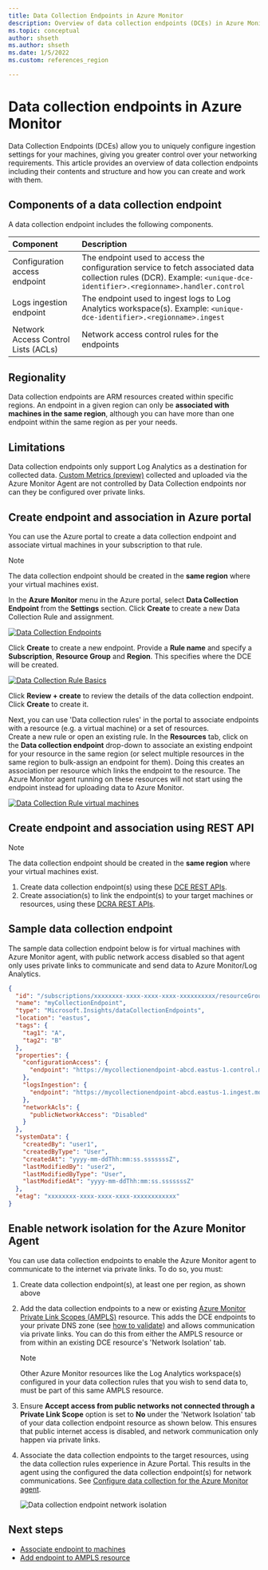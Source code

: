 ```yaml
---
title: Data Collection Endpoints in Azure Monitor 
description: Overview of data collection endpoints (DCEs) in Azure Monitor including their contents and structure and how you can create and work with them.
ms.topic: conceptual
author: shseth
ms.author: shseth
ms.date: 1/5/2022
ms.custom: references_region

---
```


# Data collection endpoints in Azure Monitor 
Data Collection Endpoints (DCEs) allow you to uniquely configure ingestion settings for your machines, giving you greater control over your networking requirements. This article provides an overview of data collection endpoints including their contents and structure and how you can create and work with them.

## Components of a data collection endpoint
A data collection endpoint includes the following components.

| Component | Description |
|:---|:---|
| Configuration access endpoint | The endpoint used to access the configuration service to fetch associated data collection rules (DCR). Example: `<unique-dce-identifier>.<regionname>.handler.control` |
| Logs ingestion endpoint | The endpoint used to ingest logs to Log Analytics workspace(s). Example: `<unique-dce-identifier>.<regionname>.ingest` |
| Network Access Control Lists (ACLs) | Network access control rules for the endpoints


## Regionality
Data collection endpoints are ARM resources created within specific regions. An endpoint in a given region can only be **associated with machines in the same region**, although you can have more than one endpoint within the same region as per your needs.

## Limitations
Data collection endpoints only support Log Analytics as a destination for collected data. [Custom Metrics (preview)](../essentials/metrics-custom-overview.md) collected and uploaded via the Azure Monitor Agent are not controlled by Data Collection endpoints nor can they be configured over private links.

## Create endpoint and association in Azure portal
You can use the Azure portal to create a data collection endpoint and associate virtual machines in your subscription to that rule. 

> [!NOTE]
> The data collection endpoint should be created in the **same region** where your virtual machines exist.  

In the **Azure Monitor** menu in the Azure portal, select **Data Collection Endpoint** from the **Settings** section. Click **Create** to create a new Data Collection Rule and assignment.

[![Data Collection Endpoints](media/data-collection-endpoint-overview/data-collection-endpoint-overview.png)](media/data-collection-endpoint-overview/data-collection-endpoint-overview.png#lightbox)

Click **Create** to create a new endpoint. Provide a **Rule name** and specify a **Subscription**, **Resource Group** and **Region**. This specifies where the DCE will be created.

[![Data Collection Rule Basics](media/data-collection-endpoint-overview/data-collection-endpoint-basics.png)](media/data-collection-endpoint-overview/data-collection-endpoint-basics.png#lightbox)

Click **Review + create** to review the details of the data collection endpoint. Click **Create** to create it.

Next, you can use 'Data collection rules' in the portal to associate endpoints with a resource (e.g. a virtual machine) or a set of resources.  
Create a new rule or open an existing rule. In the **Resources** tab, click on the **Data collection endpoint** drop-down to associate an existing endpoint for your resource in the same region (or select multiple resources in the same region to bulk-assign an endpoint for them). Doing this creates an association per resource which links the endpoint to the resource. The Azure Monitor agent running on these resources will not start using the endpoint instead for uploading data to Azure Monitor.

[![Data Collection Rule virtual machines](media/data-collection-rule-azure-monitor-agent/data-collection-rule-virtual-machines-dce.png)](media/data-collection-rule-azure-monitor-agent/data-collection-rule-virtual-machines-dce.png#lightbox) 

## Create endpoint and association using REST API

> [!NOTE]
> The data collection endpoint should be created in the **same region** where your virtual machines exist.  

1. Create data collection endpoint(s) using these [DCE REST APIs](/rest/api/monitor/datacollectionendpoints).
2. Create association(s) to link the endpoint(s) to your target machines or resources, using these [DCRA REST APIs](/rest/api/monitor/datacollectionruleassociations/create#examples).


## Sample data collection endpoint
The sample data collection endpoint below is for virtual machines with Azure Monitor agent, with public network access disabled so that agent only uses private links to communicate and send data to Azure Monitor/Log Analytics.

```json
{
  "id": "/subscriptions/xxxxxxxx-xxxx-xxxx-xxxx-xxxxxxxxxx/resourceGroups/myResourceGroup/providers/Microsoft.Insights/dataCollectionEndpoints/myCollectionEndpoint",
  "name": "myCollectionEndpoint",
  "type": "Microsoft.Insights/dataCollectionEndpoints",
  "location": "eastus",
  "tags": {
    "tag1": "A",
    "tag2": "B"
  },
  "properties": {
    "configurationAccess": {
      "endpoint": "https://mycollectionendpoint-abcd.eastus-1.control.monitor.azure.com"
    },
    "logsIngestion": {
      "endpoint": "https://mycollectionendpoint-abcd.eastus-1.ingest.monitor.azure.com"
    },
    "networkAcls": {
      "publicNetworkAccess": "Disabled"
    }
  },
  "systemData": {
    "createdBy": "user1",
    "createdByType": "User",
    "createdAt": "yyyy-mm-ddThh:mm:ss.sssssssZ",
    "lastModifiedBy": "user2",
    "lastModifiedByType": "User",
    "lastModifiedAt": "yyyy-mm-ddThh:mm:ss.sssssssZ"
  },
  "etag": "xxxxxxxx-xxxx-xxxx-xxxx-xxxxxxxxxxxx"
}
```

## Enable network isolation for the Azure Monitor Agent
You can use data collection endpoints to enable the Azure Monitor agent to communicate to the internet via private links. To do so, you must:
1. Create data collection endpoint(s), at least one per region, as shown above
2. Add the data collection endpoints to a new or existing [Azure Monitor Private Link Scopes (AMPLS)](../logs/private-link-configure.md#connect-azure-monitor-resources) resource. This adds the DCE endpoints to your private DNS zone (see [how to validate](../logs/private-link-configure.md#review-and-validate-your-private-link-setup)) and allows communication via private links. You can do this from either the AMPLS resource or from within an existing DCE resource's 'Network Isolation' tab.
	> [!NOTE]
	> Other Azure Monitor resources like the Log Analytics workspace(s) configured in your data collection rules that you wish to send data to, must be part of this same AMPLS resource.
3. Ensure **Accept access from public networks not connected through a Private Link Scope** option is set to **No** under the 'Network Isolation' tab of your data collection endpoint resource as shown below. This ensures that public internet access is disabled, and network communication only happen via private links.
4. Associate the data collection endpoints to the target resources, using the data collection rules experience in Azure Portal. This results in the agent using the configured the data collection endpoint(s) for network communications. See [Configure data collection for the Azure Monitor agent](../agents/data-collection-rule-azure-monitor-agent.md).

	![Data collection endpoint network isolation](media/data-collection-endpoint-overview/data-collection-endpoint-network-isolation.png)

## Next steps
- [Associate endpoint to machines](data-collection-rule-azure-monitor-agent.md#create-rule-and-association-in-azure-portal)
- [Add endpoint to AMPLS resource](../logs/private-link-security.md#connect-azure-monitor-resources) 
